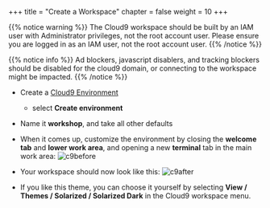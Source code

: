 +++
title = "Create a Workspace"
chapter = false
weight = 10
+++

{{% notice warning %}}
The Cloud9 workspace should be built by an IAM user with Administrator privileges,
not the root account user. Please ensure you are logged in as an IAM user, not the root
account user.
{{% /notice %}}

{{% notice info %}}
Ad blockers, javascript disablers, and tracking blockers should be disabled for
the cloud9 domain, or connecting to the workspace might be impacted.
{{% /notice %}}

- Create a [Cloud9 Environment](https://us-east-1.console.aws.amazon.com/cloud9/home?region=us-east-1)
  - select **Create environment**
- Name it **workshop**, and take all other defaults
- When it comes up, customize the environment by closing the **welcome tab**
and **lower work area**, and opening a new **terminal** tab in the main work area:
![c9before](/images/c9before.png)

- Your workspace should now look like this:
![c9after](/images/c9after.png)

- If you like this theme, you can choose it yourself by selecting **View / Themes / Solarized / Solarized Dark**
in the Cloud9 workspace menu.
